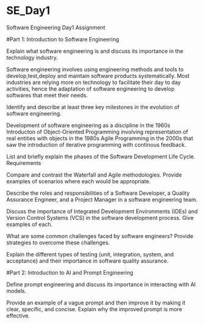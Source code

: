 # SE_Day1
Software Engineering Day1 Assignment

#Part 1: Introduction to Software Engineering

Explain what software engineering is and discuss its importance in the technology industry.

  Software engineering involves using engineering methods and  tools to develop,test,deploy and maintain software products systematically.
  Most industries are relying more on technology to facilitate their day to day activities, hence the adaptation of software engineering to develop softwares that meet their needs.


Identify and describe at least three key milestones in the evolution of software engineering.

  Development of software engineering as a discipline  in the 1960s
  Introducton of Object-Oriented Programming involving representation of real entities with objects in the 1980s
  Agile Programming in the 2000s that saw the introduction of iterative programming with continous feedback.


List and briefly explain the phases of the Software Development Life Cycle.
 Requirements 


Compare and contrast the Waterfall and Agile methodologies. Provide examples of scenarios where each would be appropriate.


Describe the roles and responsibilities of a Software Developer, a Quality Assurance Engineer, and a Project Manager in a software engineering team.


Discuss the importance of Integrated Development Environments (IDEs) and Version Control Systems (VCS) in the software development process. Give examples of each.


What are some common challenges faced by software engineers? Provide strategies to overcome these challenges.


Explain the different types of testing (unit, integration, system, and acceptance) and their importance in software quality assurance.


#Part 2: Introduction to AI and Prompt Engineering


Define prompt engineering and discuss its importance in interacting with AI models.


Provide an example of a vague prompt and then improve it by making it clear, specific, and concise. Explain why the improved prompt is more effective.
